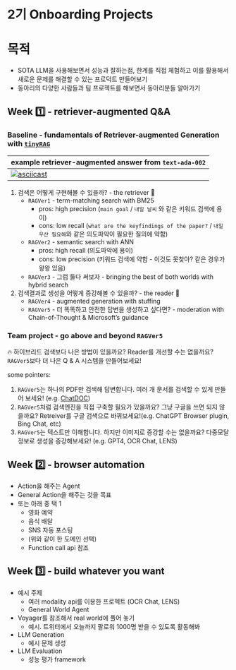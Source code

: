 # 2기 Onboarding Projects

# 목적
- SOTA LLM을 사용해보면서 성능과 잘하는점, 한계를 직접 체험하고 이를 활용해서 새로운 문제를 해결할 수 있는 프로덕트 만들어보기
- 동아리의 다양한 사람들과 팀 프로젝트를 해보면서 동아리분들 알아가기

## Week 1️⃣ - retriever-augmented Q&A 

### Baseline - fundamentals of Retriever-augmented Generation with [`tinyRAG`](https://github.com/eubinecto/tinyRAG)

example retriever-augmented answer from `text-ada-002` | 
--- | 
[![asciicast](https://asciinema.org/a/7asQ1olH0AXMAxtrRtwG1L8xU.svg)](https://asciinema.org/a/7asQ1olH0AXMAxtrRtwG1L8xU) | 

 1. 검색은 어떻게 구현해볼 수 있을까?  - the retriever 🔎
      - `RAGVer1` - term-matching search with BM25
         - pros: high precision (`main goal` / `내일 날씨` 와 같은 키워드 검색에 용이)
         - cons: low recall (`what are the keyfindings of the paper?` / `내일 우산 필요해`와 같은 의도파악이 필요한 질의에 약함)
      - `RAGVer2` - semantic search with ANN
         - pros: high recall (의도파악에 용이)
         - cons: low precision (키워드 검색에 약함 - 이것도 못찾아? 같은 경우가 왕왕 있음)
      - `RAGVer3` - 그럼 둘다 써보자 - bringing the best of both worlds with hybrid search
  2. 검색결과로 생성을 어떻게 증강해볼 수 있을까?  - the reader 📖
      - `RAGVer4` - augmented generation with stuffing
      - `RAGVer5` - 더 똑똑하고 안전한 답변을 생성하고 싶다면? - moderation with Chain-of-Thought & Microsoft’s guidance
  
### Team project - go above and beyond `RAGVer5`

🔥 하이브리드 검색보다 나은 방법이 있을까요? Reader를 개선할 수는 없을까요? `RAGVer5`보다 더 나은 Q & A 시스템을 만들어보세요!

some pointers:
1. `RAGVer5`는 하나의 PDF만 검색해 답변합니다. 여러 개 문서를 검색할 수 있게 만들어 보세요! (e.g. [ChatDOC](https://chatdoc.com))
2. `RAGVer5`처럼 검색엔진을 직접 구축할 필요가 있을까요? 그냥 구글을 쓰면 되지 않을까요? Retreiver를 구글 검색으로 바꿔보세요!(e.g. ChatGPT Browser plugin,  Bing Chat, etc) 
3. `RAGVer5`는 텍스트만 이해합니다. 하지만 이미지로 증강할 수는 없을까요? 다중모달 정보로 생성을 증강해보세요! (e.g. GPT4,  OCR Chat, LENS)

    
## Week 2️⃣ - browser automation
- Action을 해주는 Agent
- General Action을 해주는 것을 목표
- 또는 아래 중 택 1
  - 영화 예약
  - 음식 배달
  - SNS 자동 포스팅 
  - (위와 같이 한 도메인 선택)
  - Function call api 참조

     

## Week 3️⃣ - build whatever you want
- 예시 주제
  - 여러 modality api를 이용한 프로젝트 (OCR Chat, LENS)
  - General World Agent
- Voyager를 참조해서 real world에 풀어 놓기
  - 예시. 트위터에서 오늘까지 팔로워 1000명 받을 수 있도록 활동해봐
- LLM Generation
  - 예시 문제 생성
- LLM Evaluation
  - 성능 평가 framework



